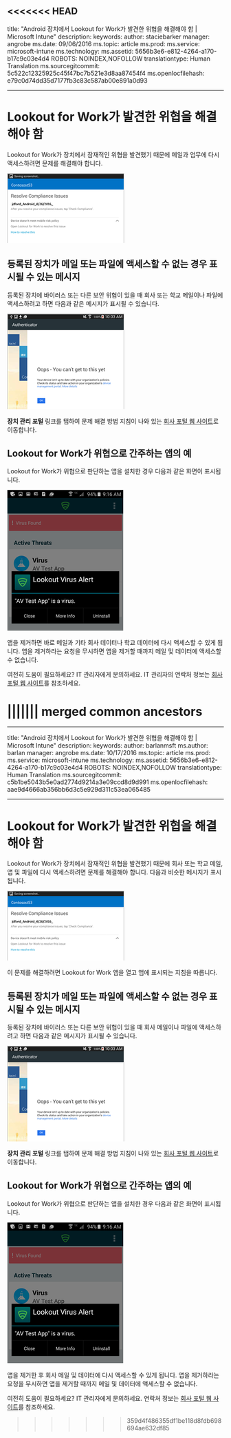 <<<<<<< HEAD
---
title: "Android 장치에서 Lookout for Work가 발견한 위협을 해결해야 함 | Microsoft Intune"
description: 
keywords: 
author: staciebarker
manager: angrobe
ms.date: 09/06/2016
ms.topic: article
ms.prod: 
ms.service: microsoft-intune
ms.technology: 
ms.assetid: 5656b3e6-e812-4264-a170-b17c9c03e4d4
ROBOTS: NOINDEX,NOFOLLOW
translationtype: Human Translation
ms.sourcegitcommit: 5c522c12325925c45f47bc7b521e3d8aa87454f4
ms.openlocfilehash: e79c0d74dd35d7177fb3c83c587ab00e891a0d93


---

# Lookout for Work가 발견한 위협을 해결해야 함

Lookout for Work가 장치에서 잠재적인 위협을 발견했기 때문에 메일과 업무에 다시 액세스하려면 문제를 해결해야 합니다.

![Lookout for Work가 장치에서 위협 발견](./media/lookout-threat-found-android.png)

## 등록된 장치가 메일 또는 파일에 액세스할 수 없는 경우 표시될 수 있는 메시지

등록된 장치에 바이러스 또는 다른 보안 위협이 있을 때 회사 또는 학교 메일이나 파일에 액세스하려고 하면 다음과 같은 메시지가 표시될 수 있습니다.

![회사 포털 웹 사이트에 대한 링크가 포함된 Lookout for Work 오류 메시지](./media/lookout-go-to-device-management-portal-android.png)

**장치 관리 포털** 링크를 탭하여 문제 해결 방법 지침이 나와 있는 [회사 포털 웹 사이트](http://portal.manage.microsoft.com)로 이동합니다.

## Lookout for Work가 위협으로 간주하는 앱의 예

Lookout for Work가 위협으로 판단하는 앱을 설치한 경우 다음과 같은 화면이 표시됩니다.

![Lookout for Work 바이러스 경고 메시지의 예](./media/lookout-virus-alert-android.png)

앱을 제거하면 바로 메일과 기타 회사 데이터나 학교 데이터에 다시 액세스할 수 있게 됩니다. 앱을 제거하라는 요청을 무시하면 앱을 제거할 때까지 메일 및 데이터에 액세스할 수 없습니다.

여전히 도움이 필요하세요? IT 관리자에게 문의하세요. IT 관리자의 연락처 정보는 [회사 포털 웹 사이트](http://portal.manage.microsoft.com)를 참조하세요.





<!--HONumber=Sep16_HO2-->


||||||| merged common ancestors
=======
---
title: "Android 장치에서 Lookout for Work가 발견한 위협을 해결해야 함 | Microsoft Intune"
description: 
keywords: 
author: barlanmsft
ms.author: barlan
manager: angrobe
ms.date: 10/17/2016
ms.topic: article
ms.prod: 
ms.service: microsoft-intune
ms.technology: 
ms.assetid: 5656b3e6-e812-4264-a170-b17c9c03e4d4
ROBOTS: NOINDEX,NOFOLLOW
translationtype: Human Translation
ms.sourcegitcommit: c5b1be5043b5e0ad2774d9214a3e09ccd8d9d991
ms.openlocfilehash: aae9d4666ab356bb6d3c5e929d311c53ea065485


---

# <a name="you-need-to-resolve-a-threat-found-by-lookout-for-work"></a>Lookout for Work가 발견한 위협을 해결해야 함

Lookout for Work가 장치에서 잠재적인 위협을 발견했기 때문에 회사 또는 학교 메일, 앱 및 파일에 다시 액세스하려면 문제를 해결해야 합니다. 다음과 비슷한 메시지가 표시됩니다.

![Lookout for Work가 장치에서 위협 발견](./media/lookout-threat-found-android.png)

이 문제를 해결하려면 Lookout for Work 앱을 열고 앱에 표시되는 지침을 따릅니다.

## <a name="what-you-might-see-if-your-enrolled-device-is-blocked-from-accessing-email-or-files"></a>등록된 장치가 메일 또는 파일에 액세스할 수 없는 경우 표시될 수 있는 메시지

등록된 장치에 바이러스 또는 다른 보안 위협이 있을 때 회사 메일이나 파일에 액세스하려고 하면 다음과 같은 메시지가 표시될 수 있습니다.

![회사 포털 웹 사이트에 대한 링크가 포함된 Lookout for Work 오류 메시지](./media/lookout-go-to-device-management-portal-android.png)

**장치 관리 포털** 링크를 탭하여 문제 해결 방법 지침이 나와 있는 [회사 포털 웹 사이트](http://portal.manage.microsoft.com)로 이동합니다.

## <a name="example-of-an-app-that-lookout-for-work-sees-as-a-threat"></a>Lookout for Work가 위협으로 간주하는 앱의 예

Lookout for Work가 위협으로 판단하는 앱을 설치한 경우 다음과 같은 화면이 표시됩니다.

![Lookout for Work 바이러스 경고 메시지의 예](./media/lookout-virus-alert-android.png)

앱을 제거한 후 회사 메일 및 데이터에 다시 액세스할 수 있게 됩니다. 앱을 제거하라는 요청을 무시하면 앱을 제거할 때까지 메일 및 데이터에 액세스할 수 없습니다.

여전히 도움이 필요하세요? IT 관리자에게 문의하세요. 연락처 정보는 [회사 포털 웹 사이트](http://portal.manage.microsoft.com)를 참조하세요.





<!--HONumber=Oct16_HO3-->


>>>>>>> 359d4f486355df1be118d8fdb698694ae632df85
